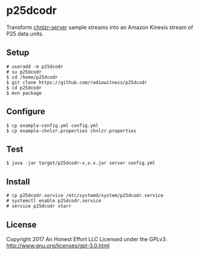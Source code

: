 # p25dcodr
Transform [chnlzr-server](https://github.com/radiowitness/chnlzr-server) sample
streams into an Amazon Kinesis stream of P25 data units.

## Setup
```
# useradd -m p25dcodr
# su p25dcodr
$ cd /home/p25dcodr
$ git clone https://github.com/radiowitness/p25dcodr
$ cd p25dcodr
$ mvn package
```

## Configure
```
$ cp example-config.yml config.yml
$ cp example-chnlzr.properties chnlzr.properties
```

## Test
```
$ java -jar target/p25dcodr-x.x.x.jar server config.yml
```

## Install
```
# cp p25dcodr.service /etc/systemd/system/p25dcodr.service
# systemctl enable p25dcodr.service
# service p25dcodr starr
```

## License
Copyright 2017 An Honest Effort LLC
Licensed under the GPLv3: http://www.gnu.org/licenses/gpl-3.0.html
